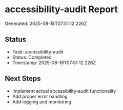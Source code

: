 # accessibility-audit Report

Generated: 2025-08-18T07:51:12.226Z

## Status
- Task: accessibility-audit
- Status: Completed
- Timestamp: 2025-08-18T07:51:12.226Z

## Next Steps
- Implement actual accessibility-audit functionality
- Add proper error handling
- Add logging and monitoring
